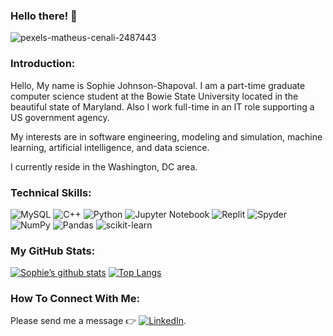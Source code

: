 ### Hello there! 👋 

<!--
**sophiej-s/sophiej-s** is a ✨ _special_ ✨ repository because its `README.md` (this file) appears on your GitHub profile.

Here are some ideas to get you started:

- 🔭 I’m currently working on ...
- 🌱 I’m currently learning ...
- 👯 I’m looking to collaborate on ...
- 🤔 I’m looking for help with ...
- 💬 Ask me about ...
- 📫 How to reach me: ...
- 😄 Pronouns: ...
- ⚡ Fun fact: ...
-->

<p align=”center”>

![pexels-matheus-cenali-2487443](https://user-images.githubusercontent.com/20401990/179074988-b39a699d-f177-47c9-a529-64164246e549.jpg)

</p>



### Introduction:

Hello, 
My name is Sophie Johnson-Shapoval. I am a part-time graduate computer science student at the Bowie State University located in the beautiful state of Maryland. Also I work full-time in an IT role supporting a US government agency. 

My interests are in software engineering, modeling and simulation, machine learning, artificial intelligence, and data science. 

I currently reside in the Washington, DC area.



### Technical Skills:
![MySQL](https://img.shields.io/badge/mysql-%2300f.svg?style=for-the-badge&logo=mysql&logoColor=white)
![C++](https://img.shields.io/badge/c++-%2300599C.svg?style=for-the-badge&logo=c%2B%2B&logoColor=white)
![Python](https://img.shields.io/badge/python-3670A0?style=for-the-badge&logo=python&logoColor=ffdd54)
![Jupyter Notebook](https://img.shields.io/badge/jupyter-%23FA0F00.svg?style=for-the-badge&logo=jupyter&logoColor=white)
![Replit](https://img.shields.io/badge/Replit-DD1200?style=for-the-badge&logo=Replit&logoColor=white)
![Spyder](https://img.shields.io/badge/Spyder-838485?style=for-the-badge&logo=spyder%20ide&logoColor=maroon)
![NumPy](https://img.shields.io/badge/numpy-%23013243.svg?style=for-the-badge&logo=numpy&logoColor=white)
![Pandas](https://img.shields.io/badge/pandas-%23150458.svg?style=for-the-badge&logo=pandas&logoColor=white)
![scikit-learn](https://img.shields.io/badge/scikit--learn-%23F7931E.svg?style=for-the-badge&logo=scikit-learn&logoColor=white)


### My GitHub Stats:

[![Sophie’s github stats](https://github-readme-stats.vercel.app/api?username=sophiej-s)](https://github.com/sophiej-s)
[![Top Langs](https://github-readme-stats.vercel.app/api/top-langs/?username=sophiej-s&layout=compact)](https://github.com/sophiej-s)



<!---![Sophie's GitHub stats](https://github-readme-stats.vercel.app/api?username=sophiej-s&show_icons=true&theme=radical)-->
<!---[![Top Langs](https://github-readme-stats.vercel.app/api/top-langs/?username=sophiej-s&layout=compact)](https://github.com/sophiej-s/github-readme-stats)-->


<!---
### My Recent Projects:
<a href="https://github.com/sophiej-s/github-readme-stats">
  <img align="center" src="https://github-readme-stats.vercel.app/api/pin/?username=sophiej-s&repo=MSThesis-I" />
</a>
<a href="https://github.com/sophiej-s/convoychat">
  <img align="center" src="https://github-readme-stats.vercel.app/api/pin/?username=sophiej-s&repo=EdgeProject" />
</a>

-->




### How To Connect With Me: 

Please send me a message :point_right:	 [![LinkedIn][2.2]][2].

<!-- Icons -->

[2.2]: https://raw.githubusercontent.com/MartinHeinz/MartinHeinz/master/linkedin-3-16.png (LinkedIn icon without padding)

<!-- Links to your social media accounts -->
[2]: https://www.linkedin.com/in/sophie-j-sha




<!--- REFERENCES  --->
<!---TUTORIAL at https://yushi95.medium.com/how-to-create-a-beautiful-readme-for-your-github-profile-36957caa711c --->
<!--- https://github.com/Ileriayo/markdown-badges --->
<!---  https://github.com/ikatyang/emoji-cheat-sheet/blob/master/README.md --->
<!---    --->
<!---   --->
<!---  --->
<!---  --->
<!---  --->
<!---  --->
<!---  --->
<!---  --->



